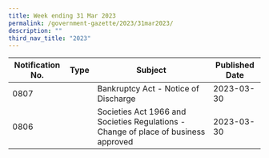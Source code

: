 ```yaml
---
title: Week ending 31 Mar 2023
permalink: /government-gazette/2023/31mar2023/
description: ""
third_nav_title: "2023"
---
```

| Notification No. | Type | Subject | Published Date |
| -------- | -------- | -------- | --- |
| 0807     |  |Bankruptcy Act - Notice of Discharge    |  2023-03-30|
| 0806     |  	|Societies Act 1966 and Societies Regulations - Change of place of business approved   |  2023-03-30|